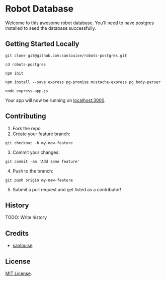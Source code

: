 # Robot Database

Welcome to this awesome robot database. You'll need to have postgres installed to seed the database successfully.

## Getting Started Locally

```
git clone git@github.com:sanlouise/robots-postgres.git

cd robots-postgres

npm init

npm install --save express pg-promise mustache-express pg body-parser

node express-app.js
```

Your app will now be running on [localhost:3000](http://localhost:3000).

## Contributing

1. Fork the repo
2. Create your feature branch:

`git checkout -b my-new-feature`

3. Commit your changes:

`git commit -am 'Add some feature'`

4. Push to the branch:

`git push origin my-new-feature`

5. Submit a pull request and get listed as a contributor!

## History

TODO: Write history

## Credits

* [sanlouise](https://github.com/sanlouise)

## License

[MIT License](LICENSE).
